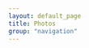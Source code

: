 ```yaml
---
layout: default_page
title: Photos
group: "navigation"
---
```

<figure class="gallery">
  <img src="assets/img/content/photos/photo.jpg" alt="" title="">
</figure>
<figure class="gallery  gallery--two-up">
  <img src="assets/img/content/photos/photo.jpg" alt="" title="">
  <img src="assets/img/content/photos/photo.jpg" alt="" title="">
</figure>
<figure class="gallery  gallery--three-up">
  <img src="assets/img/content/photos/photo.jpg" alt="" title="">
  <img src="assets/img/content/photos/photo.jpg" alt="" title="">
  <img src="assets/img/content/photos/photo.jpg" alt="" title="">
</figure>
<figure class="gallery  gallery--four-up">
  <img src="assets/img/content/photos/photo.jpg" alt="" title="">
  <img src="assets/img/content/photos/photo.jpg" alt="" title="">
  <img src="assets/img/content/photos/photo.jpg" alt="" title="">
  <img src="assets/img/content/photos/photo.jpg" alt="" title="">
</figure>

